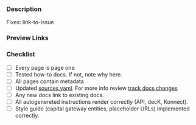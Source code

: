 ### Description

Fixes: link-to-issue

### Preview Links



### Checklist 

- [ ] Every page is page one
- [ ] Tested how-to docs. If not, note why here. 
- [ ] All pages contain metadata
- [ ] Updated [sources.yaml](https://github.com/Kong/developer.konghq.com/blob/main/tools/track-docs-changes/config/sources.yml). For more info review [track docs changes](https://github.com/Kong/developer.konghq.com/tree/main/tools/track-docs-changes)
- [ ] Any new docs link to existing docs.
- [ ] All autogenereted instructions render correctly (API, decK, Konnect). 
- [ ] Style guide (capital gateway entities, placeholder URLs) implemented correctly.

